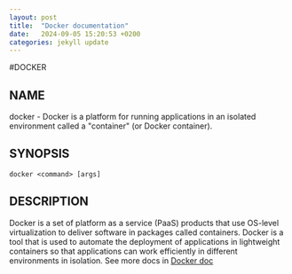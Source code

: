 ```yaml
---
layout: post
title:  "Docker documentation"
date:   2024-09-05 15:20:53 +0200
categories: jekyll update
---
```

#DOCKER

## NAME
docker - Docker is a platform for running applications in an isolated environment called a "container" (or Docker container).

## SYNOPSIS
```
docker <command> [args]
```
## DESCRIPTION
Docker is a set of platform as a service (PaaS) products that use OS-level virtualization to deliver software in packages called containers.
Docker is a tool that is used to automate the deployment of applications in lightweight containers so that applications can work efficiently in different environments in isolation.
See more docs in [Docker doc][docker-doc]

[docker-doc]: https://www.docker.com/